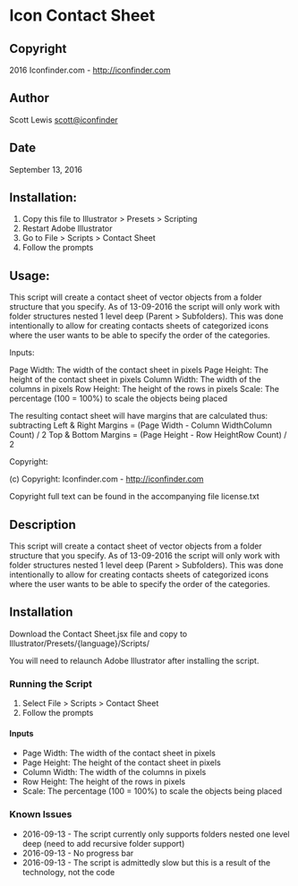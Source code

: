 Icon Contact Sheet
==================

## Copyright

2016 Iconfinder.com - http://iconfinder.com

## Author

Scott Lewis <scott@iconfinder>

## Date

September 13, 2016


## Installation: 

1. Copy this file to Illustrator > Presets > Scripting
2. Restart Adobe Illustrator
3. Go to File > Scripts > Contact Sheet
4. Follow the prompts

## Usage:

This script will create a contact sheet of vector objects from a folder structure 
that you specify. As of 13-09-2016 the script will only work with folder structures 
nested 1 level deep (Parent > Subfolders). This was done intentionally to allow 
for creating contacts sheets of categorized icons where the user wants to 
be able to specify the order of the categories.

Inputs:

Page Width:     The width of the contact sheet in pixels
Page Height:    The height of the contact sheet in pixels
Column Width:   The width of the columns in pixels
Row Height:     The height of the rows in pixels
Scale:          The percentage (100 = 100%) to scale the objects being placed

The resulting contact sheet will have margins that are calculated thus: subtracting
Left & Right Margins = (Page Width - Column WidthColumn Count) / 2
Top & Bottom Margins = (Page Height - Row HeightRow Count) / 2

Copyright:

(c) Copyright: Iconfinder.com - http://iconfinder.com

Copyright full text can be found in the accompanying file license.txt

## Description

This script will create a contact sheet of vector objects from a folder structure that you specify. As of 13-09-2016 the script will only work with folder structures nested 1 level deep (Parent > Subfolders). This was done intentionally to allow for creating contacts sheets of categorized icons where the user wants to be able to specify the order of the categories.

## Installation

Download the Contact Sheet.jsx file and copy to Illustrator/Presets/{language}/Scripts/

You will need to relaunch Adobe Illustrator after installing the script.

### Running the Script

1. Select File > Scripts > Contact Sheet
2. Follow the prompts

#### Inputs

* Page Width:     The width of the contact sheet in pixels
* Page Height:    The height of the contact sheet in pixels
* Column Width:   The width of the columns in pixels
* Row Height:     The height of the rows in pixels
* Scale:          The percentage (100 = 100%) to scale the objects being placed

### Known Issues

* 2016-09-13 - The script currently only supports folders nested one level deep (need to add recursive folder support)
* 2016-09-13 - No progress bar
* 2016-09-13 - The script is admittedly slow but this is a result of the technology, not the code